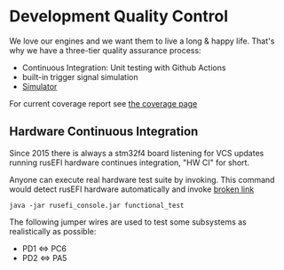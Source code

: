 # Development Quality Control

We love our engines and we want them to live a long & happy life. That's why we have a three-tier quality assurance process:

* Continuous Integration: Unit testing with Github Actions
* built-in trigger signal simulation
* [Simulator](Virtual-simulator)

For current coverage report see [the coverage page](https://rusefi.com/docs/unit_tests_coverage/)

## Hardware Continuous Integration

Since 2015 there is always a stm32f4 board listening for VCS updates running rusEFI hardware continues integration, "HW CI" for short.

Anyone can execute real hardware test suite by invoking. This command would detect rusEFI hardware automatically and invoke
[broken link](https://github.com/rusefi/rusefi/blob/master/java_console/autotest/src/com/rusefi/RealHwTest.java)

``java -jar rusefi_console.jar functional_test``

The following jumper wires are used to test some subsystems as realistically as possible:

* PD1 <=> PC6
* PD2 <=> PA5
